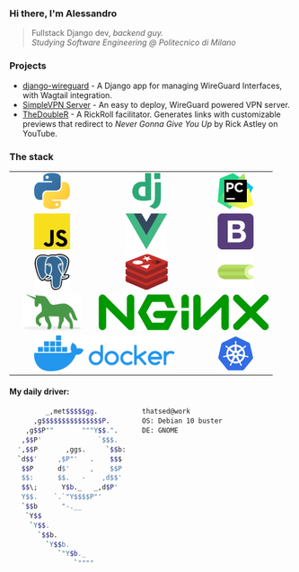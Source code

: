### Hi there, I'm Alessandro

> Fullstack Django dev, *backend guy.*<br>
> *Studying Software Engineering @ Politecnico di Milano* 

### Projects

* [django-wireguard](https://github.com/thatsed/django-wireguard) - A Django app for managing WireGuard Interfaces, with Wagtail integration.
* [SimpleVPN Server](https://github.com/thatsed/simplevpn-server) - An easy to deploy, WireGuard powered VPN server.
* [TheDoubleR](https://github.com/thatsed/TheDoubleR) - A RickRoll facilitator. Generates links with customizable previews that redirect to _Never Gonna Give You Up_ by Rick Astley on YouTube.

### The stack
<table>
  <tr>
    <td align="center"><img height="64px" src="https://github.com/thatsed/thatsed/blob/master/icon/python.svg?raw=true"></td>
    <td align="center"><img height="64px" src="https://github.com/thatsed/thatsed/blob/master/icon/django.svg?raw=true"></td>
    <td align="center"><img height="64px" src="https://github.com/thatsed/thatsed/blob/master/icon/pycharm.svg?raw=true"></td>
  </tr><tr>
    <td align="center"><img height="64px" src="https://github.com/thatsed/thatsed/blob/master/icon/javascript.svg?raw=true"></td>
    <td align="center"><img height="64px" src="https://github.com/thatsed/thatsed/blob/master/icon/vue.svg?raw=true"></td>
    <td align="center"><img height="64px" src="https://github.com/thatsed/thatsed/blob/master/icon/bootstrap.svg?raw=true"></td>
  </tr><tr>
    <td align="center"><img height="64px" src="https://github.com/thatsed/thatsed/blob/master/icon/postgresql.svg?raw=true"></td>
    <td align="center"><img height="64px" src="https://github.com/thatsed/thatsed/blob/master/icon/redis.svg?raw=true"></td>
    <td align="center"><img height="64px" src="https://github.com/thatsed/thatsed/blob/master/icon/celery.png?raw=true"></td>
  </tr><tr>
    <td align="center"><img height="64px" src="https://github.com/thatsed/thatsed/blob/master/icon/gunicorn.svg?raw=true"></td>
    <td align="center" colspan="2"><img height="64px" src="https://github.com/thatsed/thatsed/blob/master/icon/nginx.svg?raw=true"></td>
  </tr><tr>
    <td align="center" colspan="2"><img height="64px" src="https://github.com/thatsed/thatsed/blob/master/icon/docker.svg?raw=true"></td>
    <td align="center"><img height="64px" src="https://github.com/thatsed/thatsed/blob/master/icon/kubernetes.svg?raw=true"></td>
  </tr>
</table>


#### My daily driver:
```bash
         _,met$$$$$gg.           thatsed@work
      ,g$$$$$$$$$$$$$$$P.        OS: Debian 10 buster
    ,g$$P""       """Y$$.".      DE: GNOME 
   ,$$P'              `$$$.      
  ',$$P       ,ggs.     `$$b:    
  `d$$'     ,$P"'   .    $$$     
   $$P      d$'     ,    $$P     
   $$:      $$.   -    ,d$$'     
   $$\;      Y$b._   _,d$P'      
   Y$$.    `.`"Y$$$$P"'          
   `$$b      "-.__               
    `Y$$                         
     `Y$$.                       
       `$$b.                     
         `Y$$b.                  
            `"Y$b._              
                `""""           
```
